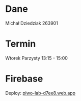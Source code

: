 # Dane

Michał Dziedziak 263901

# Termin

Wtorek Parzysty 13:15 - 15:00

# Firebase

Deploy: [piwo-lab-d7ee8.web.app](piwo-lab-d7ee8.web.app)
